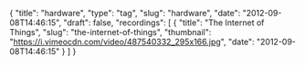 {
  "title": "hardware",
  "type": "tag",
  "slug": "hardware",
  "date": "2012-09-08T14:46:15",
  "draft": false,
  "recordings": [
    {
      "title": "The Internet of Things",
      "slug": "the-internet-of-things",
      "thumbnail": "https://i.vimeocdn.com/video/487540332_295x166.jpg",
      "date": "2012-09-08T14:46:15"
    }
  ]
}